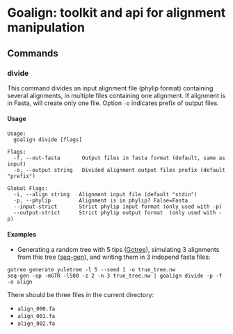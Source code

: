 # Goalign: toolkit and api for alignment manipulation

## Commands

### divide
This command divides an input alignment file (phylip format) containing several alignments, in multiple files containing one alignment. If alignment is in Fasta, will create only one file. Option `-o` indicates prefix of output files. 

#### Usage
```
Usage:
  goalign divide [flags]

Flags:
  -f, --out-fasta       Output files in fasta format (default, same as input)
  -o, --output string   Divided alignment output files prefix (default "prefix")

Global Flags:
  -i, --align string   Alignment input file (default "stdin")
  -p, --phylip         Alignment is in phylip? False=Fasta
  --input-strict       Strict phylip input format (only used with -p)
  --output-strict      Strict phylip output format  (only used with -p)
```

#### Examples

* Generating a random tree with 5 tips ([Gotree](https://github.com/fredericlemoine/gotree)), simulating 3 alignments from this tree ([seq-gen](https://github.com/rambaut/Seq-Gen)), and writing them in 3 independ fasta files:
```
gotree generate yuletree -l 5 --seed 1 -o true_tree.nw
seq-gen -op -mGTR -l500 -z 2 -n 3 true_tree.nw | goalign divide -p -f -o align
```

There should be three files in the current directory:
* `align_000.fa`
* `align_001.fa`
* `align_002.fa`
